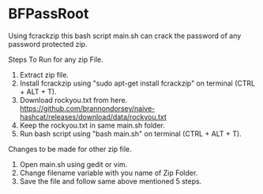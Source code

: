 # BFPassRoot
Using fcrackzip this bash script main.sh can crack the password of any password protected zip.

Steps To Run for any zip File.

1) Extract zip file.
2) Install fcrackzip using "sudo apt-get install fcrackzip" on terminal (CTRL + ALT + T).
3) Download rockyou.txt from here. https://github.com/brannondorsey/naive-hashcat/releases/download/data/rockyou.txt
4) Keep the rockyou.txt in same main.sh folder.
5) Run bash script using "bash main.sh" on terminal (CTRL + ALT + T).

Changes to be made for other zip file.

1) Open main.sh using gedit or vim.
2) Change filename variable with you name of Zip Folder.
3) Save the file and follow same above mentioned 5 steps.
